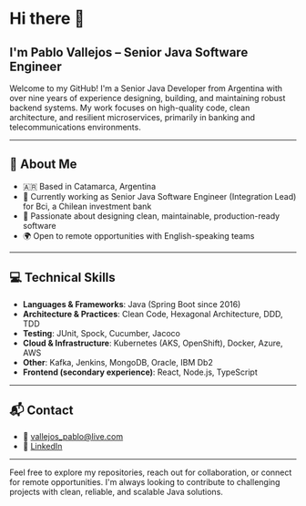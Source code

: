 # Hi there 👋

## I'm Pablo Vallejos – Senior Java Software Engineer

Welcome to my GitHub! I'm a Senior Java Developer from Argentina with over nine years of experience designing, building, and maintaining robust backend systems. My work focuses on high-quality code, clean architecture, and resilient microservices, primarily in banking and telecommunications environments.

---

## 🚀 About Me

- 🇦🇷 Based in Catamarca, Argentina
- 💼 Currently working as Senior Java Software Engineer (Integration Lead) for Bci, a Chilean investment bank
- 🎯 Passionate about designing clean, maintainable, production-ready software
- 🌍 Open to remote opportunities with English-speaking teams

---

## 💻 Technical Skills

- **Languages & Frameworks**: Java (Spring Boot since 2016)
- **Architecture & Practices**: Clean Code, Hexagonal Architecture, DDD, TDD
- **Testing**: JUnit, Spock, Cucumber, Jacoco
- **Cloud & Infrastructure**: Kubernetes (AKS, OpenShift), Docker, Azure, AWS
- **Other**: Kafka, Jenkins, MongoDB, Oracle, IBM Db2
- **Frontend (secondary experience)**: React, Node.js, TypeScript

---

## 📬 Contact

- 📧 [vallejos_pablo@live.com](mailto:vallejos_pablo@live.com)
- 💼 [LinkedIn](https://www.linkedin.com/in/pablo-vallejos-ing)

---

Feel free to explore my repositories, reach out for collaboration, or connect for remote opportunities. I'm always looking to contribute to challenging projects with clean, reliable, and scalable Java solutions.
